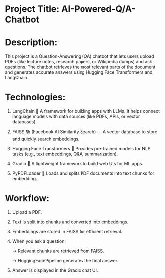 # Project Title: AI-Powered-Q/A-Chatbot

# Description:
This project is a Question-Answering (QA) chatbot that lets users upload PDFs (like lecture notes, research papers, or Wikipedia dumps) and ask questions. The chatbot retrieves the most relevant parts of the document and generates accurate answers using Hugging Face Transformers and LangChain.

# Technologies:
1. LangChain 🦜
   A framework for building apps with LLMs. It helps connect language models with data sources (like PDFs, APIs, or vector databases).

2. FAISS 📚
   (Facebook AI Similarity Search) — A vector database to store and quickly search embeddings.

3. Hugging Face Transformers 🤗
   Provides pre-trained models for NLP tasks (e.g., text embeddings, Q&A, summarization).

4. Gradio 🎨
   A lightweight framework to build web UIs for ML apps.

5. PyPDFLoader 📄
   Loads and splits PDF documents into text chunks for embedding.

# Workflow:
1. Upload a PDF.

2. Text is split into chunks and converted into embeddings.

3. Embeddings are stored in FAISS for efficient retrieval.

4. When you ask a question:

    -> Relevant chunks are retrieved from FAISS.

    -> HuggingFacePipeline generates the final answer.

5. Answer is displayed in the Gradio chat UI.

